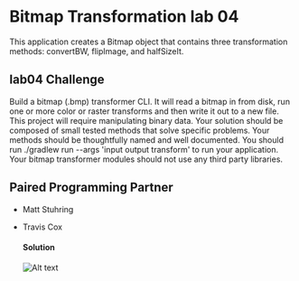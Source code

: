 # Bitmap Transformation lab 04

This application creates a Bitmap object that contains three transformation methods: convertBW, flipImage, and halfSizeIt.

## lab04 Challenge

Build a bitmap (.bmp) transformer CLI. It will read a bitmap in from disk, run one or more color or raster transforms and then write it out to a new file. This project will require manipulating binary data. Your solution should be composed of small tested methods that solve specific problems. Your methods should be thoughtfully named and well documented. You should run ./gradlew run --args 'input output transform' to run your application. Your bitmap transformer modules should not use any third party libraries. 
  
## Paired Programming Partner
* Matt Stuhring
* Travis Cox
  
  #### Solution
  ![Alt text](./assets/array_reverse.jpg?raw=true 'Reverse Array')
  
  



